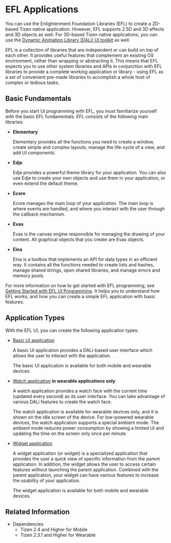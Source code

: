 # EFL Applications

You can use the Enlightenment Foundation Libraries (EFL) to create a 2D-based Tizen native application. However, EFL supports 2.5D and 3D effects and 3D objects as well. For 3D-based Tizen native applications, you can use the [Dynamic Animation Library (DALi) UI toolkit](../../ui/dali/index.md) as well.

EFL is a collection of libraries that are independent or can build on top of each other. It provides useful features that complement an existing OS environment, rather than wrapping or abstracting it. This means that EFL expects you to use other system libraries and APIs in conjunction with EFL libraries to provide a complete working application or library - using EFL as a set of convenient pre-made libraries to accomplish a whole host of complex or tedious tasks.

## Basic Fundamentals

Before you start UI programming with EFL, you must familiarize yourself with the basic EFL fundamentals. EFL consists of the following main libraries:

- **Elementary**

  Elementary provides all the functions you need to create a window, create simple and complex layouts, manage the life-cycle of a view, and add UI components.

- **Edje**

  Edje provides a powerful theme library for your application. You can also use Edje to create your own objects and use them in your application, or even extend the default theme.

- **Ecore**

  Ecore manages the main loop of your application. The main loop is where events are handled, and where you interact with the user through the callback mechanism.

- **Evas**

  Evas is the canvas engine responsible for managing the drawing of your content. All graphical objects that you create are Evas objects.

- **Eina**

  Eina is a toolbox that implements an API for data types in an efficient way. It contains all the functions needed to create lists and hashes, manage shared strings, open shared libraries, and manage errors and memory pools.

For more information on how to get started with EFL programming, see [Getting Started with EFL UI Programming](../../ui/efl/getting-started.md). It helps you to understand how EFL works, and how you can create a simple EFL application with basic features.

## Application Types

With the EFL UI, you can create the following application types:

- [Basic UI application](efl-ui-app.md)

  A basic UI application provides a DALi-based user interface which allows the user to interact with the application.

  The basic UI application is available for both mobile and wearable devices.

- [Watch application](watch-app.md) **in wearable applications only**

  A watch application provides a watch face with the current time (updated every second) as its user interface. You can take advantage of various DALi features to create the watch face.

  The watch application is available for wearable devices only, and it is shown on the idle screen of the device. For low-powered wearable devices, the watch application supports a special ambient mode. The ambient mode reduces power consumption by showing a limited UI and updating the time on the screen only once per minute.

- [Widget application](widget-app.md)

  A widget application (or widget) is a specialized application that provides the user a quick view of specific information from the parent application. In addition, the widget allows the user to access certain features without launching the parent application. Combined with the parent application, your widget can have various features to increase the usability of your application.

  The widget application is available for both mobile and wearable devices.

## Related Information
- Dependencies
  - Tizen 2.4 and Higher for Mobile
  - Tizen 2.3.1 and Higher for Wearable
